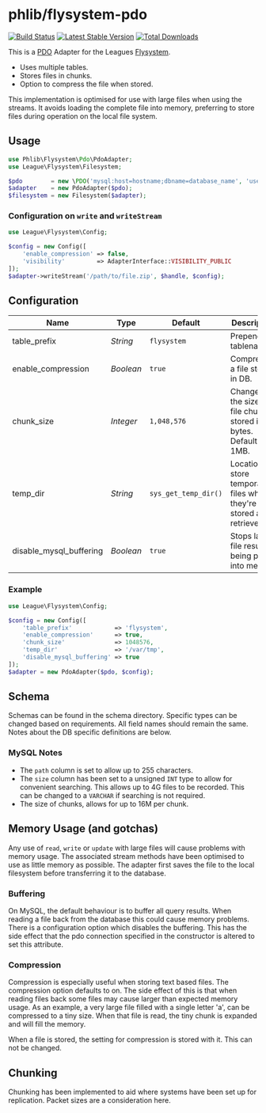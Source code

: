 # phlib/flysystem-pdo

[![Build Status](https://img.shields.io/travis/phlib/flysystem-pdo/master.svg)](https://travis-ci.org/phlib/flysystem-pdo)
[![Latest Stable Version](https://img.shields.io/packagist/v/phlib/flysystem-pdo.svg)](https://packagist.org/packages/phlib/flysystem-pdo)
[![Total Downloads](https://img.shields.io/packagist/dt/phlib/flysystem-pdo.svg)](https://packagist.org/packages/phlib/flysystem-pdo)

This is a [PDO](http://php.net/manual/en/class.pdo.php) Adapter for the Leagues [Flysystem](http://php.net/manual/en/class.pdo.php).

* Uses multiple tables.
* Stores files in chunks.
* Option to compress the file when stored.

This implementation is optimised for use with large files when using the streams. It avoids loading the complete file
into memory, preferring to store files during operation on the local file system.

## Usage
```php
use Phlib\Flysystem\Pdo\PdoAdapter;
use League\Flysystem\Filesystem;

$pdo        = new \PDO('mysql:host=hostname;dbname=database_name', 'username', 'password');
$adapter    = new PdoAdapter($pdo);
$filesystem = new Filesystem($adapter);
```

### Configuration on `write` and `writeStream`

```php
use League\Flysystem\Config;

$config = new Config([
    'enable_compression' => false,
    'visibility'         => AdapterInterface::VISIBILITY_PUBLIC
]); 
$adapter->writeStream('/path/to/file.zip', $handle, $config);
```

## Configuration

|Name|Type|Default|Description|
|----|----|-------|-----------|
|table_prefix|*String*|`flysystem`|Prepends all tablenames.|
|enable_compression|*Boolean*|`true`|Compresses a file stored in DB.|
|chunk_size|*Integer*|`1,048,576`|Changes the size of file chunks stored in bytes. Defaults to 1MB.|
|temp_dir|*String*|`sys_get_temp_dir()`|Location to store temporary files when they're stored and retrieved.|
|disable_mysql_buffering|*Boolean*|`true`|Stops large file results being pulled into memory|

### Example

```php
use League\Flysystem\Config;

$config = new Config([
    'table_prefix'            => 'flysystem',
    'enable_compression'      => true,
    'chunk_size'              => 1048576,
    'temp_dir'                => '/var/tmp',
    'disable_mysql_buffering' => true
]);
$adapter = new PdoAdapter($pdo, $config);
```

## Schema
Schemas can be found in the schema directory. Specific types can be changed based on requirements. All field names 
should remain the same. Notes about the DB specific definitions are below.

### MySQL Notes
* The `path` column is set to allow up to 255 characters.
* The `size` column has been set to a unsigned `INT` type to allow for convenient searching. This allows up to 4G files 
to be recorded. This can be changed to a `VARCHAR` if searching is not required.
* The size of chunks, allows for up to 16M per chunk.


## Memory Usage (and gotchas)

Any use of `read`, `write` or `update` with large files will cause problems with memory usage. The associated stream 
methods have been optimised to use as little memory as possible. The adapter first saves the file to the local 
filesystem before transferring it to the database.

### Buffering

On MySQL, the default behaviour is to buffer all query results. When reading a file back from the database this could 
cause memory problems. There is a configuration option which disables the buffering. This has the side effect that the 
pdo connection specified in the constructor is altered to set this attribute.

### Compression

Compression is especially useful when storing text based files. The compression option defaults to on. The side effect 
of this is that when reading files back some files may cause larger than expected memory usage. As an example, a very 
large file filled with a single letter 'a', can be compressed to a tiny size. When that file is read, the tiny chunk is 
expanded and will fill the memory.

When a file is stored, the setting for compression is stored with it. This can not be changed.

## Chunking

Chunking has been implemented to aid where systems have been set up for replication. Packet sizes are a consideration 
here.
